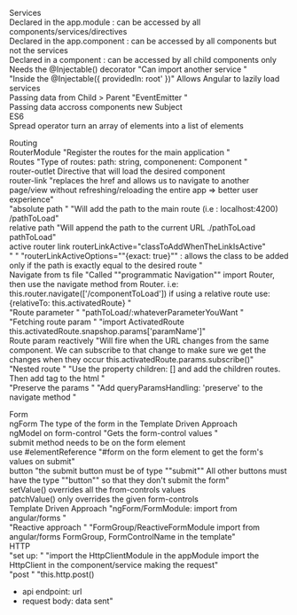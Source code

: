 Services																									
Declared in the app.module : 	can be accessed by all components/services/directives																								
Declared in the app.component : 	can be accessed by all components but not the services																								
Declared in a component : 	can be accessed by all child components only																								
Needs the @Injectable() decorator	"Can import another service
"																								
"Inside the @Injectable({
    providedIn: root'
})"	Allows Angular to lazily load services																								
Passing data from Child > Parent	"EventEmitter
"																								
Passing data accross components	new Subject																								
ES6																									
Spread operator	turn an array of elements into a list of elements																								
																									
																									
Routing																									
RouterModule	"Register the routes for the main application
"																								
Routes	"Type of routes: path: string, componenent: Component
"																								
router-outlet	Directive that will load the desired component																								
router-link	"replaces the href and allows us to navigate to another 
page/view without refreshing/reloading the entire app
=> better user experience"																								
"absolute path
"	"Will add the path to the main route (i.e : localhost:4200)
/pathToLoad"																								
relative path	"Will append the path to the current URL
./pathToLoad
pathToLoad"																								
active router link	routerLinkActive="classToAddWhenTheLinkIsActive"																								
"
"	"routerLinkActiveOptions=""{exact: true}"" : allows the 
class to be added only if the path is exactly equal to 
the desired route
"																								
Navigate from ts file	"Called ""programmatic Navigation""
import Router, then use the navigate method from 
Router.
i.e: this.router.navigate(['/componentToLoad'])
if using a relative route use: 
{relativeTo: this.activatedRoute}
"																								
"Route parameter
"	"pathToLoad/:whateverParameterYouWant
"	
"Fetching route param
"	"import ActivatedRoute
this.activatedRoute.snapshop.params['paramName']"																								
Route param reactively	"Will fire when the URL changes from the same 
component. We can subscribe to that change 
to make sure we get the changes when they
occur
this.activatedRoute.params.subscribe()"																								
"Nested route
"	"Use the property children: [] and add the children 
routes.
Then add <router-outlet> tag to the html
"																								
"Preserve the params
"	"Add queryParamsHandling: 'preserve' to the navigate 
method
 "																								
																									
Form																									
ngForm	The type of the form in the Template Driven Approach																								
ngModel on form-control	"Gets the form-control values
"																								
submit method 	needs to be on the form element																								
use #elementReference	"#form on the form element to get the form's values 
on submit"																								
button 	"the submit button must be of type ""submit""
All other buttons must have the type ""button"" 
so that they don't submit the form"																								
setValue()	overrides all the from-controls values																								
patchValue()	only overrides the given form-controls																								
Template Driven Approach	"ngForm/FormModule:
import from angular/forms "																								
"Reactive approach 
"	"FormGroup/ReactiveFormModule import from 
angular/forms 
FormGroup, FormControlName in the template"																								
HTTP																									
"set up: 
"	"import the HttpClientModule in the appModule
import the HttpClient in the component/service making 
the request"																								
"post
"	"this.http.post()
- api endpoint: url
- request body: data sent"	 																							
																								
